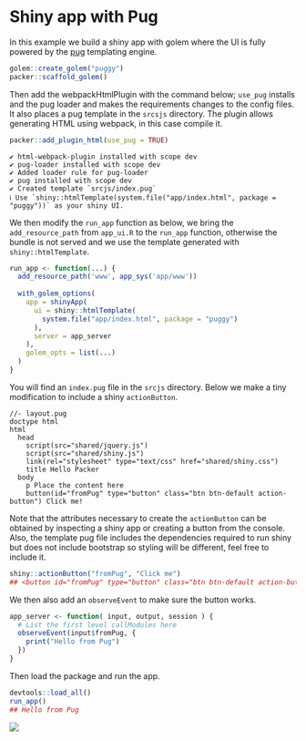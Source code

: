# Shiny app with Pug

In this example we build a shiny app with golem where the UI is fully powered by the [pug](https://pugjs.org/api/getting-started.html) templating engine.

```r
golem::create_golem("puggy")
packer::scaffold_golem()
```

Then add the webpackHtmlPlugin with the command below; `use_pug` installs and the pug loader and makes the requirements changes to the config files. It also places a pug template in the `srcsjs` directory. The plugin allows generating HTML using webpack, in this case compile it.

```r
packer::add_plugin_html(use_pug = TRUE)
```

```
✔ html-webpack-plugin installed with scope dev
✔ pug-loader installed with scope dev
✔ Added loader rule for pug-loader
✔ pug installed with scope dev
✔ Created template `srcjs/index.pug`
ℹ Use `shiny::htmlTemplate(system.file("app/index.html", package = "puggy"))` as your shiny UI.
```

We then modify the `run_app` function as below, we bring the `add_resource_path` from `app_ui.R` to the `run_app` function, otherwise the bundle is not served and we use the template generated with `shiny::htmlTemplate`.

```r {highlight:[2,'6-8']}
run_app <- function(...) {
  add_resource_path('www', app_sys('app/www'))
  
  with_golem_options(
    app = shinyApp(
      ui = shiny::htmlTemplate(
        system.file("app/index.html", package = "puggy")
      ), 
      server = app_server
    ), 
    golem_opts = list(...)
  )
}
```

You will find an `index.pug` file in the `srcjs` directory. Below we make a tiny modification to include a shiny `actionButton`.

```pug
//- layout.pug
doctype html
html
  head
    script(src="shared/jquery.js")
    script(src="shared/shiny.js")
    link(rel="stylesheet" type="text/css" href="shared/shiny.css")
    title Hello Packer
  body
    p Place the content here
    button(id="fromPug" type="button" class="btn btn-default action-button") Click me!
```

Note that the attributes necessary to create the `actionButton` can be obtained by inspecting a shiny app or creating a button from the console. Also, the template pug file includes the dependencies required to run shiny but does not include bootstrap so styling will be different, feel free to include it.

```r
shiny::actionButton("fromPug", "Click me")
## <button id="fromPug" type="button" class="btn btn-default action-button">Click me</button>
```

We then also add an `observeEvent` to make sure the button works.

```r
app_server <- function( input, output, session ) {
  # List the first level callModules here
  observeEvent(input$fromPug, {
    print("Hello from Pug")
  })
}
```

Then load the package and run the app.

```r
devtools::load_all()
run_app()
## Hello from Pug
```

![](_media/golem-pug.png)
